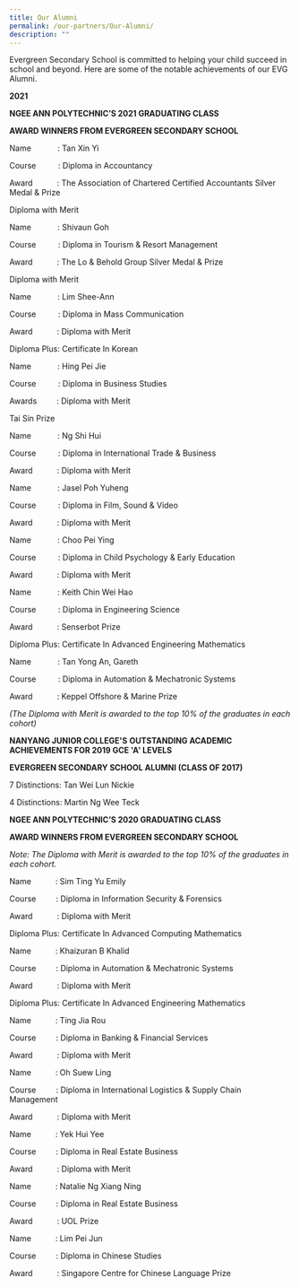 ```yaml
---
title: Our Alumni
permalink: /our-partners/Our-Alumni/
description: ""
---
```

Evergreen Secondary School is committed to helping your child succeed in school and beyond. Here are some of the notable achievements of our EVG Alumni.

**2021**

**NGEE ANN POLYTECHNIC’S 2021 GRADUATING CLASS**

**AWARD WINNERS FROM EVERGREEN SECONDARY SCHOOL**

Name            : Tan Xin Yi

Course          : Diploma in Accountancy

Award           : The Association of Chartered Certified Accountants Silver Medal & Prize

Diploma with Merit

Name            : Shivaun Goh

Course          : Diploma in Tourism & Resort Management

Award           : The Lo & Behold Group Silver Medal & Prize

Diploma with Merit

Name            : Lim Shee-Ann

Course          : Diploma in Mass Communication

Award           : Diploma with Merit

Diploma Plus: Certificate In Korean

Name            : Hing Pei Jie

Course          : Diploma in Business Studies

Awards         : Diploma with Merit

Tai Sin Prize

Name            : Ng Shi Hui

Course          : Diploma in International Trade & Business

Award           : Diploma with Merit

Name            : Jasel Poh Yuheng

Course          : Diploma in Film, Sound & Video

Award           : Diploma with Merit

Name            : Choo Pei Ying

Course          : Diploma in Child Psychology & Early Education

Award           : Diploma with Merit

Name            : Keith Chin Wei Hao

Course          : Diploma in Engineering Science

Award           : Senserbot Prize

Diploma Plus: Certificate In Advanced Engineering Mathematics

Name            : Tan Yong An, Gareth

Course          : Diploma in Automation & Mechatronic Systems

Award           : Keppel Offshore & Marine Prize

_(The Diploma with Merit is awarded to the top 10% of the graduates in each cohort)_

**NANYANG JUNIOR COLLEGE'S** **OUTSTANDING ACADEMIC ACHIEVEMENTS FOR 2019 GCE 'A' LEVELS**

**EVERGREEN SECONDARY SCHOOL ALUMNI (CLASS OF 2017)**

7 Distinctions: Tan Wei Lun Nickie

4 Distinctions: Martin Ng Wee Teck

**NGEE ANN POLYTECHNIC’S 2020 GRADUATING CLASS**

**AWARD WINNERS FROM EVERGREEN SECONDARY SCHOOL**

_Note: The Diploma with Merit is awarded to the top 10% of the graduates in each cohort._

Name           : Sim Ting Yu Emily

Course         : Diploma in Information Security & Forensics

Award           : Diploma with Merit

Diploma Plus: Certificate In Advanced Computing Mathematics

Name           : Khaizuran B Khalid

Course         : Diploma in Automation & Mechatronic Systems

Award           : Diploma with Merit

Diploma Plus: Certificate In Advanced Engineering Mathematics

Name           : Ting Jia Rou

Course         : Diploma in Banking & Financial Services

Award           : Diploma with Merit

Name           : Oh Suew Ling

Course         : Diploma in International Logistics & Supply Chain Management

Award           : Diploma with Merit

Name           : Yek Hui Yee

Course         : Diploma in Real Estate Business

Award           : Diploma with Merit

Name           : Natalie Ng Xiang Ning

Course         : Diploma in Real Estate Business

Award           : UOL Prize

Name           : Lim Pei Jun

Course         : Diploma in Chinese Studies

Award           : Singapore Centre for Chinese Language Prize